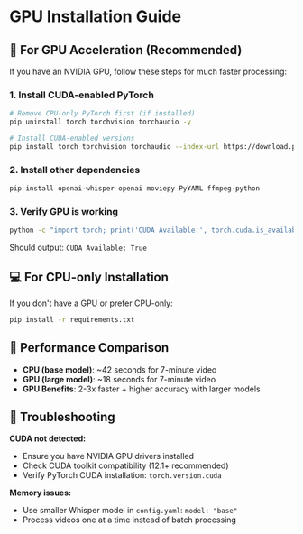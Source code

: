 # GPU Installation Guide

## 🚀 For GPU Acceleration (Recommended)

If you have an NVIDIA GPU, follow these steps for much faster processing:

### 1. Install CUDA-enabled PyTorch

```bash
# Remove CPU-only PyTorch first (if installed)
pip uninstall torch torchvision torchaudio -y

# Install CUDA-enabled versions
pip install torch torchvision torchaudio --index-url https://download.pytorch.org/whl/cu121
```

### 2. Install other dependencies

```bash
pip install openai-whisper openai moviepy PyYAML ffmpeg-python
```

### 3. Verify GPU is working

```bash
python -c "import torch; print('CUDA Available:', torch.cuda.is_available())"
```

Should output: `CUDA Available: True`

## 💻 For CPU-only Installation

If you don't have a GPU or prefer CPU-only:

```bash
pip install -r requirements.txt
```

## 🎯 Performance Comparison

- **CPU (base model)**: ~42 seconds for 7-minute video
- **GPU (large model)**: ~18 seconds for 7-minute video
- **GPU Benefits**: 2-3x faster + higher accuracy with larger models

## 🔧 Troubleshooting

**CUDA not detected:**
- Ensure you have NVIDIA GPU drivers installed
- Check CUDA toolkit compatibility (12.1+ recommended)
- Verify PyTorch CUDA installation: `torch.version.cuda`

**Memory issues:**
- Use smaller Whisper model in `config.yaml`: `model: "base"`
- Process videos one at a time instead of batch processing 